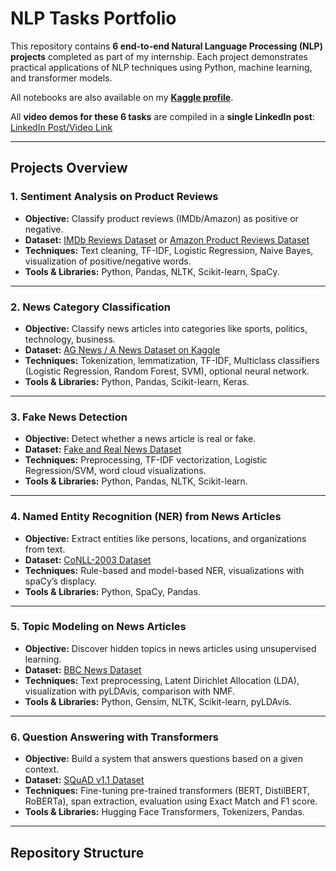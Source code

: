 # NLP Tasks Portfolio

This repository contains **6 end-to-end Natural Language Processing (NLP) projects** completed as part of my internship. Each project demonstrates practical applications of NLP techniques using Python, machine learning, and transformer models.  

All notebooks are also available on my **[Kaggle profile](https://www.kaggle.com/shahzaib2222)**.  

All **video demos for these 6 tasks** are compiled in a **single LinkedIn post**: [LinkedIn Post/Video Link]()  

---

## Projects Overview

### 1. Sentiment Analysis on Product Reviews
- **Objective:** Classify product reviews (IMDb/Amazon) as positive or negative.
- **Dataset:** [IMDb Reviews Dataset](https://www.kaggle.com/datasets) or [Amazon Product Reviews Dataset](https://www.kaggle.com/datasets)
- **Techniques:** Text cleaning, TF-IDF, Logistic Regression, Naive Bayes, visualization of positive/negative words.
- **Tools & Libraries:** Python, Pandas, NLTK, Scikit-learn, SpaCy.

---

### 2. News Category Classification
- **Objective:** Classify news articles into categories like sports, politics, technology, business.
- **Dataset:** [AG News / A News Dataset on Kaggle](https://www.kaggle.com/datasets)
- **Techniques:** Tokenization, lemmatization, TF-IDF, Multiclass classifiers (Logistic Regression, Random Forest, SVM), optional neural network.
- **Tools & Libraries:** Python, Pandas, Scikit-learn, Keras.

---

### 3. Fake News Detection
- **Objective:** Detect whether a news article is real or fake.
- **Dataset:** [Fake and Real News Dataset](https://www.kaggle.com/datasets)
- **Techniques:** Preprocessing, TF-IDF vectorization, Logistic Regression/SVM, word cloud visualizations.
- **Tools & Libraries:** Python, Pandas, NLTK, Scikit-learn.

---

### 4. Named Entity Recognition (NER) from News Articles
- **Objective:** Extract entities like persons, locations, and organizations from text.
- **Dataset:** [CoNLL-2003 Dataset](https://www.kaggle.com/datasets)
- **Techniques:** Rule-based and model-based NER, visualizations with spaCy’s displacy.
- **Tools & Libraries:** Python, SpaCy, Pandas.

---

### 5. Topic Modeling on News Articles
- **Objective:** Discover hidden topics in news articles using unsupervised learning.
- **Dataset:** [BBC News Dataset](https://www.kaggle.com/datasets)
- **Techniques:** Text preprocessing, Latent Dirichlet Allocation (LDA), visualization with pyLDAvis, comparison with NMF.
- **Tools & Libraries:** Python, Gensim, NLTK, Scikit-learn, pyLDAvis.

---

### 6. Question Answering with Transformers
- **Objective:** Build a system that answers questions based on a given context.
- **Dataset:** [SQuAD v1.1 Dataset](https://www.kaggle.com/datasets)
- **Techniques:** Fine-tuning pre-trained transformers (BERT, DistilBERT, RoBERTa), span extraction, evaluation using Exact Match and F1 score.
- **Tools & Libraries:** Hugging Face Transformers, Tokenizers, Pandas.

---

## Repository Structure

